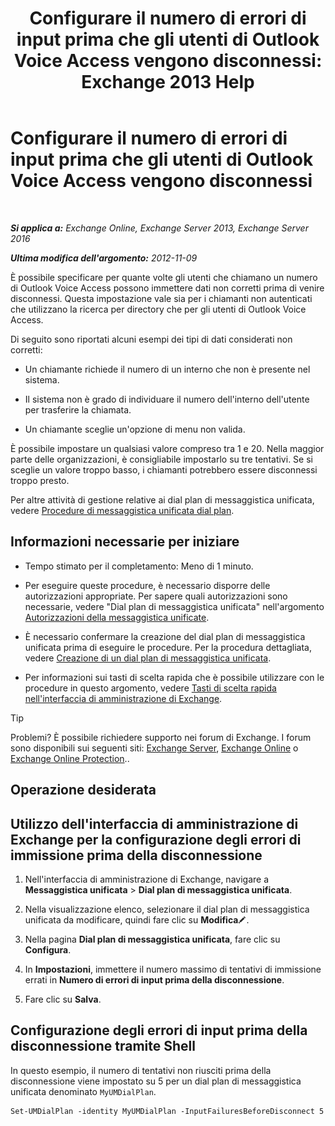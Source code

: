 ﻿---
title: 'Configurare il numero di errori di input prima che gli utenti di Outlook Voice Access vengono disconnessi: Exchange 2013 Help'
TOCTitle: Configurare il numero di errori di input prima che gli utenti di Outlook Voice Access vengono disconnessi
ms:assetid: 64c13d17-a26a-4c9b-b495-bd69c716456a
ms:mtpsurl: https://technet.microsoft.com/it-it/library/Ee423547(v=EXCHG.150)
ms:contentKeyID: 50480821
ms.date: 05/22/2018
mtps_version: v=EXCHG.150
ms.translationtype: MT
---

# Configurare il numero di errori di input prima che gli utenti di Outlook Voice Access vengono disconnessi

 

_**Si applica a:** Exchange Online, Exchange Server 2013, Exchange Server 2016_

_**Ultima modifica dell'argomento:** 2012-11-09_

È possibile specificare per quante volte gli utenti che chiamano un numero di Outlook Voice Access possono immettere dati non corretti prima di venire disconnessi. Questa impostazione vale sia per i chiamanti non autenticati che utilizzano la ricerca per directory che per gli utenti di Outlook Voice Access.

Di seguito sono riportati alcuni esempi dei tipi di dati considerati non corretti:

  - Un chiamante richiede il numero di un interno che non è presente nel sistema.

  - Il sistema non è grado di individuare il numero dell'interno dell'utente per trasferire la chiamata.

  - Un chiamante sceglie un'opzione di menu non valida.

È possibile impostare un qualsiasi valore compreso tra 1 e 20. Nella maggior parte delle organizzazioni, è consigliabile impostarlo su tre tentativi. Se si sceglie un valore troppo basso, i chiamanti potrebbero essere disconnessi troppo presto.

Per altre attività di gestione relative ai dial plan di messaggistica unificata, vedere [Procedure di messaggistica unificata dial plan](um-dial-plan-procedures-exchange-2013-help.md).

## Informazioni necessarie per iniziare

  - Tempo stimato per il completamento: Meno di 1 minuto.

  - Per eseguire queste procedure, è necessario disporre delle autorizzazioni appropriate. Per sapere quali autorizzazioni sono necessarie, vedere "Dial plan di messaggistica unificata" nell'argomento [Autorizzazioni della messaggistica unificate](unified-messaging-permissions-exchange-2013-help.md).

  - È necessario confermare la creazione del dial plan di messaggistica unificata prima di eseguire le procedure. Per la procedura dettagliata, vedere [Creazione di un dial plan di messaggistica unificata](create-a-um-dial-plan-exchange-2013-help.md).

  - Per informazioni sui tasti di scelta rapida che è possibile utilizzare con le procedure in questo argomento, vedere [Tasti di scelta rapida nell'interfaccia di amministrazione di Exchange](keyboard-shortcuts-in-the-exchange-admin-center-exchange-online-protection-help.md).


> [!TIP]
> Problemi? È possibile richiedere supporto nei forum di Exchange. I forum sono disponibili sui seguenti siti: <A href="https://go.microsoft.com/fwlink/p/?linkid=60612">Exchange Server</A>, <A href="https://go.microsoft.com/fwlink/p/?linkid=267542">Exchange Online</A> o <A href="https://go.microsoft.com/fwlink/p/?linkid=285351">Exchange Online Protection</A>..



## Operazione desiderata

## Utilizzo dell'interfaccia di amministrazione di Exchange per la configurazione degli errori di immissione prima della disconnessione

1.  Nell'interfaccia di amministrazione di Exchange, navigare a **Messaggistica unificata** \> **Dial plan di messaggistica unificata**.

2.  Nella visualizzazione elenco, selezionare il dial plan di messaggistica unificata da modificare, quindi fare clic su **Modifica**![Icona Modifica](images/JJ218640.6f53ccb2-1f13-4c02-bea0-30690e6ea71d(EXCHG.150).gif "Icona Modifica").

3.  Nella pagina **Dial plan di messaggistica unificata**, fare clic su **Configura**.

4.  In **Impostazioni**, immettere il numero massimo di tentativi di immissione errati in **Numero di errori di input prima della disconnessione**.

5.  Fare clic su **Salva**.

## Configurazione degli errori di input prima della disconnessione tramite Shell

In questo esempio, il numero di tentativi non riusciti prima della disconnessione viene impostato su 5 per un dial plan di messaggistica unificata denominato `MyUMDialPlan`.

    Set-UMDialPlan -identity MyUMDialPlan -InputFailuresBeforeDisconnect 5

